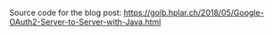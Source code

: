 Source code for the blog post: https://golb.hplar.ch/2018/05/Google-OAuth2-Server-to-Server-with-Java.html
